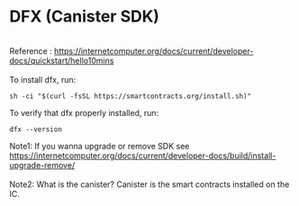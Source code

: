 # DFX (Canister SDK)
<br>Reference : https://internetcomputer.org/docs/current/developer-docs/quickstart/hello10mins
<br><br>To install dfx, run:
```
sh -ci "$(curl -fsSL https://smartcontracts.org/install.sh)"
```
To verify that dfx properly installed, run:
```
dfx --version
```
Note1: If you wanna upgrade or remove SDK see https://internetcomputer.org/docs/current/developer-docs/build/install-upgrade-remove/
<br><br>Note2: What is the canister? Canister is the smart contracts installed on the IC.

